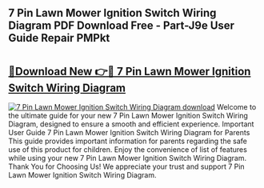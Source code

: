 ## 7 Pin Lawn Mower Ignition Switch Wiring Diagram PDF Download Free - Part-J9e User Guide Repair PMPkt

# <h2><a href="http://dftrmgp.blite.top/?on=7+Pin+Lawn+Mower+Ignition+Switch+Wiring+Diagram">🔗Download New 👉🔴 7 Pin Lawn Mower Ignition Switch Wiring Diagram</a></h2>

[![7 Pin Lawn Mower Ignition Switch Wiring Diagram download](https://i.imgur.com/lujVjoI.png)](http://dftrmgp.blite.top/?on=7+Pin+Lawn+Mower+Ignition+Switch+Wiring+Diagram)
Welcome to the ultimate guide for your new 7 Pin Lawn Mower Ignition Switch Wiring Diagram, designed to ensure a smooth and efficient experience. Important User Guide 7 Pin Lawn Mower Ignition Switch Wiring Diagram for Parents This guide provides important information for parents regarding the safe use of this product for children. Enjoy the convenience of list of features while using your new 7 Pin Lawn Mower Ignition Switch Wiring Diagram. Thank You for Choosing Us! We appreciate your trust and support 7 Pin Lawn Mower Ignition Switch Wiring Diagram.

